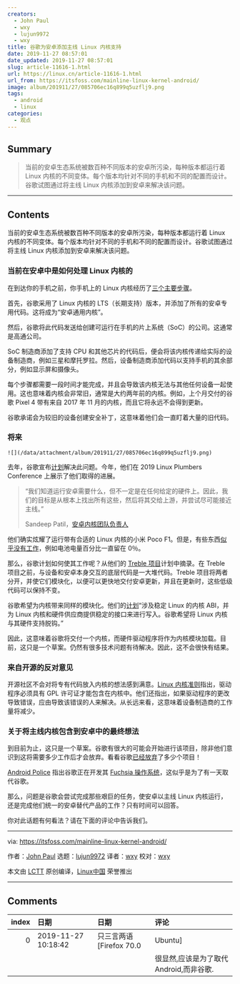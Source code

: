 ```yaml
---
creators:
  - John Paul
  - wxy
  - lujun9972
  - wxy
title: 谷歌为安卓添加主线 Linux 内核支持
date: 2019-11-27 08:57:01
date_updated: 2019-11-27 08:57:01
slug: article-11616-1.html
url: https://linux.cn/article-11616-1.html
url_from: https://itsfoss.com/mainline-linux-kernel-android/
image: album/201911/27/085706ec16q899q5uzflj9.png
tags:
  - android
  - linux
categories:
  - 观点
---
```


## Summary

> 当前的安卓生态系统被数百种不同版本的安卓所污染，每种版本都运行着 Linux 内核的不同变体。每个版本均针对不同的手机和不同的配置而设计。谷歌试图通过将主线 Linux 内核添加到安卓来解决该问题。

***

<!-- more -->

## Contents

当前的安卓生态系统被数百种不同版本的安卓所污染，每种版本都运行着 Linux 内核的不同变体。每个版本均针对不同的手机和不同的配置而设计。谷歌试图通过将主线 Linux 内核添加到安卓来解决该问题。

### 当前在安卓中是如何处理 Linux 内核的

在到达你的手机之前，你手机上的 Linux 内核经历了[三个主要步骤](https://arstechnica.com/gadgets/2019/11/google-outlines-plans-for-mainline-linux-kernel-support-in-android/)。

首先，谷歌采用了 Linux 内核的 LTS（长期支持）版本，并添加了所有的安卓专用代码。这将成为“安卓通用内核”。

然后，谷歌将此代码发送给创建可运行在手机的片上系统（SoC）的公司。这通常是高通公司。

SoC 制造商添加了支持 CPU 和其他芯片的代码后，便会将该内核传递给实际的设备制造商，例如三星和摩托罗拉。然后，设备制造商添加代码以支持手机的其余部分，例如显示屏和摄像头。

每个步骤都需要一段时间才能完成，并且会导致该内核无法与其他任何设备一起使用。这也意味着内核会非常旧，通常是大约两年前的内核。例如，上个月交付的谷歌 Pixel 4 带有来自 2017 年 11 月的内核，而且它将永远不会得到更新。

谷歌承诺会为较旧的设备创建安全补丁，这意味着他们会一直盯着大量的旧代码。

### 将来

`![](/data/attachment/album/201911/27/085706ec16q899q5uzflj9.png)`

去年，谷歌宣布[计划](https://lwn.net/Articles/771974/)解决此问题。今年，他们在 2019 Linux Plumbers Conference 上展示了他们取得的进展。

> 
> “我们知道运行安卓需要什么，但不一定是在任何给定的硬件上。因此，我们的目标是从根本上找出所有这些，然后将其交给上游，并尝试尽可能接近主线。”
> 
> 
> Sandeep Patil，[安卓内核团队负责人](https://arstechnica.com/gadgets/2019/11/google-outlines-plans-for-mainline-linux-kernel-support-in-android/)
> 
> 
> 

他们确实炫耀了运行带有合适的 Linux 内核的小米 Poco F1。但是，有些东西[似乎没有工作](https://www.androidpolice.com/2019/11/19/google-wants-android-to-use-regular-linux-kernel-potentially-improving-updates-and-security/)，例如电池电量百分比一直留在 0％。

那么，谷歌计划如何使其工作呢？从他们的 [Treble 项目](https://www.computerworld.com/article/3306443/what-is-project-treble-android-upgrade-fix-explained.html)计划中摘录。在 Treble 项目之前，与设备和安卓本身交互的底层代码是一大堆代码。Treble 项目将两者分开，并使它们模块化，以便可以更快地交付安卓更新，并且在更新时，这些低级代码可以保持不变。

谷歌希望为内核带来同样的模块化。他们的[计划](https://arstechnica.com/gadgets/2019/11/google-outlines-plans-for-mainline-linux-kernel-support-in-android/)“涉及稳定 Linux 的内核 ABI，并为 Linux 内核和硬件供应商提供稳定的接口来进行写入。谷歌希望将 Linux 内核与其硬件支持脱钩。”

因此，这意味着谷歌将交付一个内核，而硬件驱动程序将作为内核模块加载。目前，这只是一个草案。仍然有很多技术问题有待解决。因此，这不会很快有结果。

### 来自开源的反对意见

开源社区不会对将专有代码放入内核的想法感到满意。[Linux 内核准则](https://www.kernel.org/doc/Documentation/process/stable-api-nonsense.rst)指出，驱动程序必须具有 GPL 许可证才能包含在内核中。他们还指出，如果驱动程序的更改导致错误，应由导致该错误的人来解决。从长远来看，这意味着设备制造商的工作量将减少。

### 关于将主线内核包含到安卓中的最终想法

到目前为止，这只是一个草案。谷歌有很大的可能会开始进行该项目，除非他们意识到这将需要多少工作后才会放弃。看看谷歌[已经放弃](https://killedbygoogle.com/)了多少个项目！

[Android Police](https://www.androidpolice.com/2019/11/19/google-wants-android-to-use-regular-linux-kernel-potentially-improving-updates-and-security/) 指出谷歌正在开发其 [Fuchsia 操作系统](https://itsfoss.com/fuchsia-os-what-you-need-to-know/)，这似乎是为了有一天取代谷歌。

那么，问题是谷歌会尝试完成那些艰巨的任务，使安卓以主线 Linux 内核运行，还是完成他们统一的安卓替代产品的工作？只有时间可以回答。

你对此话题有何看法？请在下面的评论中告诉我们。

---

via: <https://itsfoss.com/mainline-linux-kernel-android/>

作者：[John Paul](https://itsfoss.com/author/john/) 选题：[lujun9972](https://github.com/lujun9972) 译者：[wxy](https://github.com/wxy) 校对：[wxy](https://github.com/wxy)

本文由 [LCTT](https://github.com/LCTT/TranslateProject) 原创编译，[Linux中国](https://linux.cn/) 荣誉推出

***

## Comments

|   index | 日期                | 日期                             | 评论                                                                                                 |
|--------:|:--------------------|:---------------------------------|:-----------------------------------------------------------------------------------------------------|
|       0 | 2019-11-27 10:18:42 | 只三言两语 [Firefox 70.0|Ubuntu] | Android Police 指出谷歌正在开发其 Fuchsia 操作系统，这似乎是为了有一天取代谷歌。<br /> |
|         |                     |                                  | 很显然,应该是为了取代Android,而非谷歌.                                                               |
